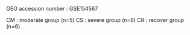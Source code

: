 GEO accession number : GSE154567

CM : moderate group (n=5)
CS : severe group (n=6)
CR : recover group (n=6)

